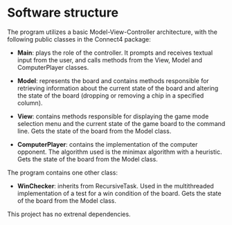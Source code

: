 # Software structure
The program utilizes a basic Model-View-Controller architecture, with the following public classes in the Connect4 package:

- **Main**: plays the role of the controller. It prompts and receives textual input from the user, and calls methods from the View, Model and ComputerPlayer classes.

- **Model**: represents the board and contains methods responsible for retrieving information about the current state of the board and altering the state of the board (dropping or removing a chip in a specified column). 

- **View**: contains methods responsible for displaying the game mode selection menu and the current state of the game board to the command line. Gets the state of the board from the Model class.

- **ComputerPlayer**: contains the implementation of the computer opponent. The algorithm used is the minimax algorithm with a heuristic. Gets the state of the board from the Model class.


The program contains one other class:

- **WinChecker**: inherits from RecursiveTask. Used in the multithreaded implementation of a test for a win condition of the board. Gets the state of the board from the Model class.

This project has no extrenal dependencies.